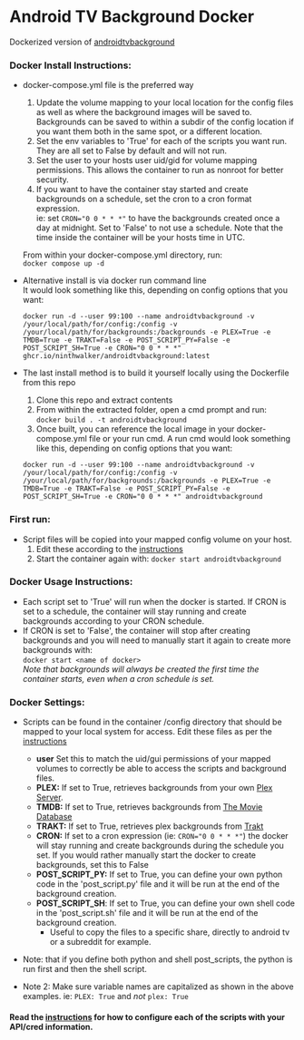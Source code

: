 # Android TV Background Docker
  
Dockerized version of [androidtvbackground](https://github.com/adelatour11/androidtvbackground)

### Docker Install Instructions:

- docker-compose.yml file is the preferred way
   1. Update the volume mapping to your local location for the config files as well as where the background images will be saved to.
      Backgrounds can be saved to within a subdir of the config location if you want them both in the same spot, or a different location.
   2. Set the env variables to 'True' for each of the scripts you want run. They are all set to False by default and will not run.
   3. Set the user to your hosts user uid/gid for volume mapping permissions. This allows the container to run as nonroot for better security.
   4. If you want to have the container stay started and create backgrounds on a schedule, set the cron to a cron format expression.  
      ie: set `CRON="0 0 * * *"` to have the backgrounds created once a day at midnight. Set to 'False' to not use a schedule. Note that the time inside the container will be your hosts time in UTC.

    From within your docker-compose.yml directory, run:  
    `docker compose up -d`

- Alternative install is via docker run command line  
   It would look something like this, depending on config options that you want:  
   ```
   docker run -d --user 99:100 --name androidtvbackground -v /your/local/path/for/config:/config -v /your/local/path/for/backgrounds:/backgrounds -e PLEX=True -e TMDB=True -e TRAKT=False -e POST_SCRIPT_PY=False -e POST_SCRIPT_SH=True -e CRON="0 0 * * *" ghcr.io/ninthwalker/androidtvbackground:latest
   ```  

- The last install method is to build it yourself locally using the Dockerfile from this repo
   1. Clone this repo and extract contents
   2. From within the extracted folder, open a cmd prompt and run:  
   `docker build . -t androidtvbackground`
   3. Once built, you can reference the local image in your docker-compose.yml file or your run cmd. A run cmd would look something like this, depending on config options that you want:  
   ```
   docker run -d --user 99:100 --name androidtvbackground -v /your/local/path/for/config:/config -v /your/local/path/for/backgrounds:/backgrounds -e PLEX=True -e TMDB=True -e TRAKT=False -e POST_SCRIPT_PY=False -e POST_SCRIPT_SH=True -e CRON="0 0 * * *" androidtvbackground
   ```  
  
### First run:

- Script files will be copied into your mapped config volume on your host.
  1. Edit these according to the [instructions](https://github.com/adelatour11/androidtvbackground/blob/main/README.md)
  1. Start the container again with:
  `docker start androidtvbackground`
  
### Docker Usage Instructions: 

- Each script set to 'True' will run when the docker is started. If CRON is set to a schedule, the container will stay running and create backgrounds according to your CRON schedule.  
- If CRON is set to 'False', the container will stop after creating backgrounds and you will need to manually start it again to create more backgrounds with:  
  `docker start <name of docker>`   
  *Note that backgrounds will always be created the first time the container starts, even when a cron schedule is set.*  
  
### Docker Settings:
    
- Scripts can be found in the container /config directory that should be mapped to your local system for access. Edit these files as per the [instructions](https://github.com/adelatour11/androidtvbackground/blob/main/README.md)
  - **user** Set this to match the uid/gui permissions of your mapped volumes to correctly be able to access the scripts and background files.
  - **PLEX:** If set to True, retrieves backgrounds from your own [Plex Server](plex.tv).
  - **TMDB:** If set to True, retrieves backgrounds from [The Movie Database](themoviedb.org)
  - **TRAKT:** If set to True, retrieves plex backgrounds from [Trakt](trakt.tv)
  - **CRON:** If set to a cron expression (ie: `CRON="0 0 * * *"`) the docker will stay running and create backgrounds during the schedule you set. If you would rather manually start the docker to create backgrounds, set this to False
  - **POST_SCRIPT_PY:** If set to True, you can define your own python code in the 'post_script.py' file and it will be run at the end of the background creation.
  - **POST_SCRIPT_SH**: If set to True, you can define your own shell code in the 'post_script.sh' file and it will be run at the end of the background creation.
    - Useful to copy the files to a specific share, directly to android tv or a subreddit for example.
  
- Note: that if you define both python and shell post_scripts, the python is run first and then the shell script.
- Note 2: Make sure variable names are capitalized as shown in the above examples. ie: `PLEX: True` and *not* `plex: True`

#### Read the [instructions](https://github.com/adelatour11/androidtvbackground/blob/main/README.md) for how to configure each of the scripts with your API/cred information.